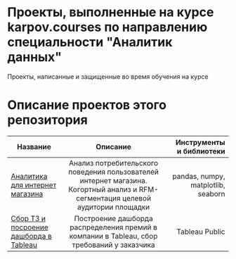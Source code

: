 # Проекты, выполненные на курсе karpov.courses по направлению специальности "Аналитик данных"
Проекты, написанные и защищенные во время обучения на курсе
# Описание проектов этого репозитория
| Название | Описание | Инструменты и библиотеки |
|----------------|:---------:|----------------:|
| [Аналитика для интернет магазина](https://github.com/lllllllleo495/analytics-projects/tree/main/%D0%90%D0%BD%D0%B0%D0%BB%D0%B8%D1%82%D0%B8%D0%BA%D0%B0%20%D0%B4%D0%BB%D1%8F%20%D0%B8%D0%BD%D1%82%D0%B5%D1%80%D0%BD%D0%B5%D1%82%20%D0%BC%D0%B0%D0%B3%D0%B0%D0%B7%D0%B8%D0%BD%D0%B0) | Анализ потребительского поведения пользователей интернет магазина. Когортный анализ и RFM-сегментация целевой аудитории площадки| pandas, numpy, matplotlib, seaborn |
| [Сбор ТЗ и посроение дашборда в Tableau](https://github.com/lllllllleo495/analytics-projects/tree/main/%D0%A1%D0%B1%D0%BE%D1%80%20%D0%A2%D0%97%20%D0%B8%20%D0%BF%D0%BE%D1%81%D1%82%D1%80%D0%BE%D0%B5%D0%BD%D0%B8%D0%B5%20%D0%B4%D0%B0%D1%88%D0%B1%D0%BE%D1%80%D0%B4%D0%B0%20%D0%B2%20Tableau) |  Построение дашборда распределения премий в компании в Tableau, сбор требований у заказчика | Tableau Public |
